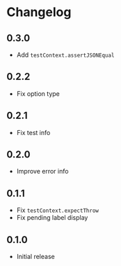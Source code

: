 # Changelog

## 0.3.0

- Add `testContext.assertJSONEqual`

## 0.2.2

- Fix option type

## 0.2.1

- Fix test info

## 0.2.0

- Improve error info

## 0.1.1

- Fix `testContext.expectThrow`
- Fix pending label display

## 0.1.0

- Initial release
